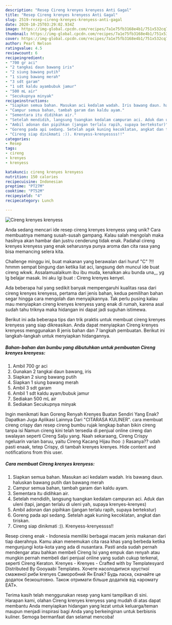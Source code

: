 ```yaml
---
description: "Resep Cireng krenyes krenyess Anti Gagal"
title: "Resep Cireng krenyes krenyess Anti Gagal"
slug: 2519-resep-cireng-krenyes-krenyess-anti-gagal
date: 2020-10-25T03:29:02.934Z
image: https://img-global.cpcdn.com/recipes/7a1e75fb3168e4b1/751x532cq70/cireng-krenyes-krenyess-foto-resep-utama.jpg
thumbnail: https://img-global.cpcdn.com/recipes/7a1e75fb3168e4b1/751x532cq70/cireng-krenyes-krenyess-foto-resep-utama.jpg
cover: https://img-global.cpcdn.com/recipes/7a1e75fb3168e4b1/751x532cq70/cireng-krenyes-krenyess-foto-resep-utama.jpg
author: Pearl Nelson
ratingvalue: 4.5
reviewcount: 6
recipeingredient:
- "700 gr aci"
- "2 tangkai daun bawang iris"
- "2 siung bawang putih"
- "1 siung bawang merah"
- "3 sdt garam"
- "1 sdt kaldu ayambubuk jamur"
- "500 mL air"
- "Secukupnya minyak"
recipeinstructions:
- "Siapkan semua bahan. Masukan aci kedalam wadah. Iris bawang daun. haluskan bawang putih dan bawang merah"
- "Campur semua bahan, tambah garam dan kaldu ayam."
- "Sementara itu didihkan air."
- "Setelah mendidih, langsung tuangkan kedalam campuran aci. Aduk dan uleni (tapi, jangan terlalu di uleni yah, supaya krenyes-krenyes)"
- "Ambil adonan dan pipihkan (jangan terlalu rapih, supaya bertekstur)"
- "Goreng pada api sedang. Setelah agak kuning kecoklatan, angkat dan tiriskan."
- "Cireng siap dinikmati :)). Krenyess-krenyessss!!"
categories:
- Resep
tags:
- cireng
- krenyes
- krenyess

katakunci: cireng krenyes krenyess 
nutrition: 150 calories
recipecuisine: Indonesian
preptime: "PT27M"
cooktime: "PT52M"
recipeyield: "4"
recipecategory: Lunch

---
```



![Cireng krenyes krenyess](https://img-global.cpcdn.com/recipes/7a1e75fb3168e4b1/751x532cq70/cireng-krenyes-krenyess-foto-resep-utama.jpg)

Anda sedang mencari ide resep cireng krenyes krenyess yang unik? Cara membuatnya memang susah-susah gampang. Kalau salah mengolah maka hasilnya akan hambar dan justru cenderung tidak enak. Padahal cireng krenyes krenyess yang enak seharusnya punya aroma dan cita rasa yang bisa memancing selera kita.

Challenge minggu ini, buat makanan yang berawalan dari huruf &#34;C&#34; ?!! hmmm sempat bingung dan ketika liat aci, langsung deh muncul ide buat cireng wkwk. Assalamualaikum ibu ibu muda, kenalkan aku bunda una,,, yg lg belajar masak. Ini aku lgi buat : Cireng krenyes kenyel.

Ada beberapa hal yang sedikit banyak mempengaruhi kualitas rasa dari cireng krenyes krenyess, pertama dari jenis bahan, kedua pemilihan bahan segar hingga cara mengolah dan menyajikannya. Tak perlu pusing kalau mau menyiapkan cireng krenyes krenyess yang enak di rumah, karena asal sudah tahu triknya maka hidangan ini dapat jadi suguhan istimewa.


Berikut ini ada beberapa tips dan trik praktis untuk membuat cireng krenyes krenyess yang siap dikreasikan. Anda dapat menyiapkan Cireng krenyes krenyess menggunakan 8 jenis bahan dan 7 langkah pembuatan. Berikut ini langkah-langkah untuk menyiapkan hidangannya.

<!--inarticleads1-->

##### Bahan-bahan dan bumbu yang dibutuhkan untuk pembuatan Cireng krenyes krenyess:

1. Ambil 700 gr aci
1. Gunakan 2 tangkai daun bawang, iris
1. Siapkan 2 siung bawang putih
1. Siapkan 1 siung bawang merah
1. Ambil 3 sdt garam
1. Ambil 1 sdt kaldu ayam/bubuk jamur
1. Sediakan 500 mL air
1. Sediakan Secukupnya minyak


Ingin menikmati Ikan Goreng Renyah Krenyes Buatan Sendiri Yang Enak? Dapatkan Juga Aplikasi Lainnya Dari &#34;CITARASA KULINER&#34;. cara membuat cireng crispy dan resep cireng bumbu rujak lengkap bahan bikin cireng tanpa isi Namun cireng kini telah tersedia di penjual online cireng dan swalayan seperti Cireng Salju yang. Naah sekaraang, Cireng Crispy ngeluarin varian baruu, yaitu Cireng Kacang Hijau lhoo :) Rasanya?? udah pasti enaak, tetep Crispy, di tambah krenyes krenyes. Hide content and notifications from this user. 

<!--inarticleads2-->

##### Cara membuat Cireng krenyes krenyess:

1. Siapkan semua bahan. Masukan aci kedalam wadah. Iris bawang daun. haluskan bawang putih dan bawang merah
1. Campur semua bahan, tambah garam dan kaldu ayam.
1. Sementara itu didihkan air.
1. Setelah mendidih, langsung tuangkan kedalam campuran aci. Aduk dan uleni (tapi, jangan terlalu di uleni yah, supaya krenyes-krenyes)
1. Ambil adonan dan pipihkan (jangan terlalu rapih, supaya bertekstur)
1. Goreng pada api sedang. Setelah agak kuning kecoklatan, angkat dan tiriskan.
1. Cireng siap dinikmati :)). Krenyess-krenyessss!!


Resep cireng enak - Indonesia memiliki berbagai macam jenis makanan dari tiap daerahnya. Kamu akan menemukan cita rasa khas yang berbeda ketika mengunjungi kota-kota yang ada di nusantara. Pasti anda sudah pernah mendengar atau bahkan membeli Cireng Isi yang empuk dan renyah atau mungkin pernah membeli dari penjual online yang sudah cukup terkenal, seperti Cireng Keraton. Krenyes - Krenyes - Crafted with by Templatesyard Distributed By Gooyaabi Templates. Хочете насолодитися хрусткої смаженої риби krenyes Саморобний Ян Enak? Будь ласка, скачайте це додаток безкоштовно. Також отримати більше додатків від «аромату EAT». 

Terima kasih telah menggunakan resep yang kami tampilkan di sini. Harapan kami, olahan Cireng krenyes krenyess yang mudah di atas dapat membantu Anda menyiapkan hidangan yang lezat untuk keluarga/teman maupun menjadi inspirasi bagi Anda yang berkeinginan untuk berbisnis kuliner. Semoga bermanfaat dan selamat mencoba!
